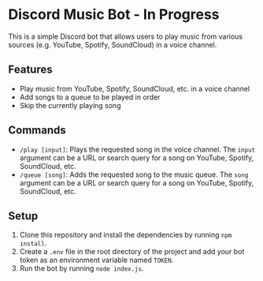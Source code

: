 # Discord Music Bot - In Progress

This is a simple Discord bot that allows users to play music from various sources (e.g. YouTube, Spotify, SoundCloud) in a voice channel.

## Features

- Play music from YouTube, Spotify, SoundCloud, etc. in a voice channel
- Add songs to a queue to be played in order
- Skip the currently playing song

## Commands

- `/play [input]`: Plays the requested song in the voice channel. The `input` argument can be a URL or search query for a song on YouTube, Spotify, SoundCloud, etc.
- `/queue [song]`: Adds the requested song to the music queue. The `song` argument can be a URL or search query for a song on YouTube, Spotify, SoundCloud, etc.

## Setup

1. Clone this repository and install the dependencies by running `npm install`.
2. Create a `.env` file in the root directory of the project and add your bot token as an environment variable named `TOKEN`.
3. Run the bot by running `node index.js`.
